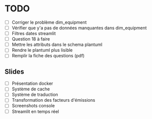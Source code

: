 # TODO

- [ ] Corriger le problème dim_equipment
- [ ] Vérifier que y'a pas de données manquantes dans dim_equipment
- [ ] Filtres dates streamlit
- [ ] Question 18 à faire
- [ ] Mettre les attributs dans le schema plantuml
- [ ] Rendre le plantuml plus lisible
- [ ] Remplir la fiche des questions (pdf)

## Slides

- [ ] Présentation docker
- [ ] Système de cache
- [ ] Système de traduction
- [ ] Transformation des facteurs d'émissions
- [ ] Screenshots console
- [ ] Streamlit en temps réel
